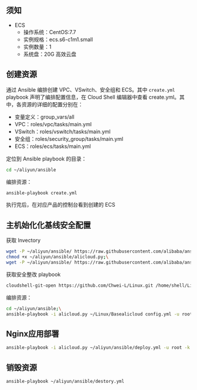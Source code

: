 ## 须知
- ECS
    - 操作系统：CentOS:7.7
    - 实例规格：ecs.s6-c1m1.small
    - 实例数量：1
    - 系统盘：20G 高效云盘


## 创建资源
通过 Ansible 编排创建 VPC、VSwitch、安全组和 ECS。其中 `create.yml` playbook 声明了编排配置信息，<tutorial-editor-open-file filePath="tutorial-cli-ansible/ansible/create.yml">在 Cloud Shell 编辑器中查看 create.yml</tutorial-editor-open-file>。其中，各资源的详细的配置分别在：

- 变量定义：<tutorial-editor-open-file filePath="tutorial-cli-ansible/ansible/group_vars/all">group_vars/all</tutorial-editor-open-file>
- VPC：<tutorial-editor-open-file filePath="tutorial-cli-ansible/ansible/roles/vpc/tasks/main.yml">roles/vpc/tasks/main.yml</tutorial-editor-open-file>
- VSwitch：<tutorial-editor-open-file filePath="tutorial-cli-ansible/ansible/roles/vswitch/tasks/main.yml">roles/vswitch/tasks/main.yml</tutorial-editor-open-file>
- 安全组：<tutorial-editor-open-file filePath="tutorial-cli-ansible/ansible/roles/security_group/tasks/main.yml">roles/security_group/tasks/main.yml</tutorial-editor-open-file>
- ECS：<tutorial-editor-open-file filePath="tutorial-cli-ansible/ansible/roles/ecs/tasks/main.yml">roles/ecs/tasks/main.yml</tutorial-editor-open-file>

定位到 Ansible playbook 的目录：
```bash
cd ~/aliyun/ansible
```
编排资源：
```bash
ansible-playbook create.yml
```
执行完后，在对应产品的控制台看到创建的 ECS


## 主机始化化基线安全配置

获取 Invectory
```bash
wget -P ~/aliyun/ansible/ https://raw.githubusercontent.com/alibaba/ansible-provider/master/contrib/inventory/alicloud.py;\
chmod +x ~/aliyun/ansible/alicloud.py;\
wget -P ~/aliyun/ansible/ https://raw.githubusercontent.com/alibaba/ansible-provider/master/contrib/inventory/alicloud.ini
```
获取安全整改 playbook
```bash
cloudshell-git-open https://github.com/Chwei-L/Linux.git /home/shell/Linux
```
编排资源：
```bash
cd ~/aliyun/ansible;\
ansible-playbook -i alicloud.py ~/Linux/Basealicloud config.yml -u root -k
```


## Nginx应用部署 
```bash
ansible-playbook -i alicloud.py ~/aliyun/ansible/deploy.yml -u root -k
```


## 销毁资源
```bash
ansible-playbook ~/aliyun/ansible/destory.yml
```
